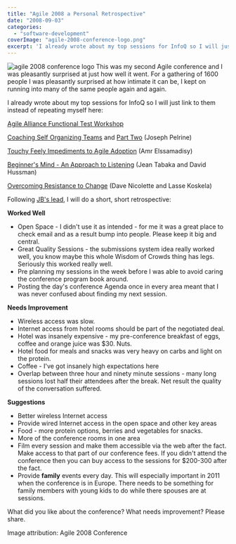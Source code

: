 ```yaml
---
title: "Agile 2008 a Personal Retrospective"
date: "2008-09-03"
categories: 
  - "software-development"
coverImage: "agile-2008-conference-logo.png"
excerpt: 'I already wrote about my top sessions for InfoQ so I will just link to them instead of'
---
```


![agile 2008 conference logo](src/content/blog/agile-2008-a-personal-retrospective/images/agile-2008-conference-logo.png) This was my second Agile conference and I was pleasantly surprised at just how well it went. For a gathering of 1600 people I was pleasantly surprised at how intimate it can be, I kept on running into many of the same people again and again.

I already wrote about my top sessions for InfoQ so I will just link to them instead of repeating myself here:

[Agile Alliance Functional Test Workshop](https://www.infoq.com/news/2008/08/functional_test_results)

[Coaching Self Organizing Teams](https://www.infoq.com/news/2008/08/coaching_teams) and [Part Two](/blog/coaching-self-organizing-teams.html) (Joseph Pelrine)

[Touchy Feely Impediments to Agile Adoption](https://www.infoq.com/news/2008/08/agile_impediments) (Amr Elssamadisy)

[Beginner's Mind - An Approach to Listening](https://www.infoq.com/news/2008/08/beginners_mind) (Jean Tabaka and David Hussman)

[Overcoming Resistance to Change](https://www.infoq.com/news/2008/08/overcoming_resistance) (Dave Nicolette and Lasse Koskela)

Following [JB's lead](https://www.jbrains.ca/), I will do a short, short retrospective:

**Worked Well**

- Open Space - I didn't use it as intended - for me it was a great place to check email and as a result bump into people. Please keep it big and central.
- Great Quality Sessions - the submissions system idea really worked well, you know maybe this whole Wisdom of Crowds thing has legs. Seriously this worked really well.
- Pre planning my sessions in the week before I was able to avoid caring the conference program book around.
- Posting the day's conference Agenda once in every area meant that I was never confused about finding my next session.

**Needs Improvement**

- Wireless access was slow.
- Internet access from hotel rooms should be part of the negotiated deal.
- Hotel was insanely expensive - my pre-conference breakfast of eggs, coffee and orange juice was $30. Nuts.
- Hotel food for meals and snacks was very heavy on carbs and light on the protein.
- Coffee - I've got insanely high expectations here
- Overlap between three hour and ninety minute sessions - many long sessions lost half their attendees after the break. Net result the quality of the conversation suffered.

**Suggestions**

- Better wireless Internet access
- Provide wired Internet access in the open space and other key areas
- Food - more protein options, berries and vegetables for snacks.
- More of the conference rooms in one area
- Film every session and make them accessible via the web after the fact. Make access to that part of our conference fees. If you didn't attend the conference then you can buy access to the sessions for $200-300 after the fact.
- Provide **family** events every day. This will especially important in 2011 when the conference is in Europe. There needs to be something for family members with young kids to do while there spouses are at sessions.

What did you like about the conference? What needs improvement? Please share.

Image attribution: Agile 2008 Conference
